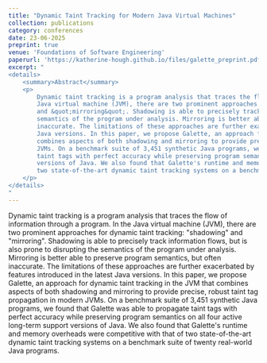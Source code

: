 ```yaml
---
title: "Dynamic Taint Tracking for Modern Java Virtual Machines"
collection: publications
category: conferences
date: 23-06-2025
preprint: true
venue: 'Foundations of Software Engineering'
paperurl: 'https://katherine-hough.github.io/files/galette_preprint.pdf'
excerpt: "
<details>
    <summary>Abstract</summary>
    <p>
        Dynamic taint tracking is a program analysis that traces the flow of information through a program. In the
        Java virtual machine (JVM), there are two prominent approaches for dynamic taint tracking: &quot;shadowing&quot;
        and &quot;mirroring&quot;. Shadowing is able to precisely track information flows, but is also prone to disrupting the
        semantics of the program under analysis. Mirroring is better able to preserve program semantics, but often
        inaccurate. The limitations of these approaches are further exacerbated by features introduced in the latest
        Java versions. In this paper, we propose Galette, an approach for dynamic taint tracking in the JVM that
        combines aspects of both shadowing and mirroring to provide precise, robust taint tag propagation in modern
        JVMs. On a benchmark suite of 3,451 synthetic Java programs, we found that Galette was able to propagate
        taint tags with perfect accuracy while preserving program semantics on all four active long-term support
        versions of Java. We also found that Galette's runtime and memory overheads were competitive with that of
        two state-of-the-art dynamic taint tracking systems on a benchmark suite of twenty real-world Java programs.
    </p>
</details>
"
---
```


Dynamic taint tracking is a program analysis that traces the flow of information through a program. In the
Java virtual machine (JVM), there are two prominent approaches for dynamic taint tracking: &quot;shadowing&quot;
and &quot;mirroring&quot;. Shadowing is able to precisely track information flows, but is also prone to disrupting the
semantics of the program under analysis. Mirroring is better able to preserve program semantics, but often
inaccurate. The limitations of these approaches are further exacerbated by features introduced in the latest
Java versions. In this paper, we propose Galette, an approach for dynamic taint tracking in the JVM that
combines aspects of both shadowing and mirroring to provide precise, robust taint tag propagation in modern
JVMs. On a benchmark suite of 3,451 synthetic Java programs, we found that Galette was able to propagate
taint tags with perfect accuracy while preserving program semantics on all four active long-term support
versions of Java. We also found that Galette's runtime and memory overheads were competitive with that of
two state-of-the-art dynamic taint tracking systems on a benchmark suite of twenty real-world Java programs.